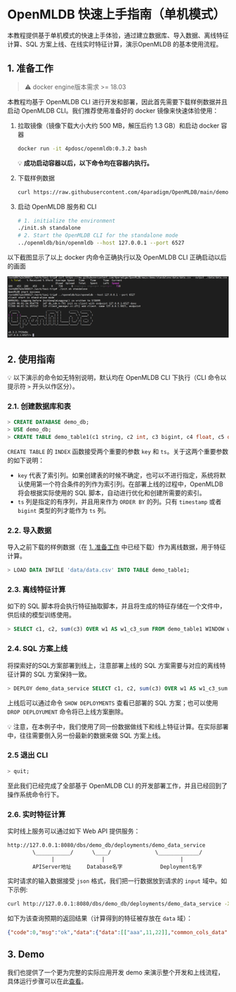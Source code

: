 # OpenMLDB 快速上手指南（单机模式）

本教程提供基于单机模式的快速上手体验，通过建立数据库、导入数据、离线特征计算、SQL 方案上线、在线实时特征计算，演示OpenMLDB 的基本使用流程。

## 1. 准备工作

> :warning: docker engine版本需求 >= 18.03

本教程均基于 OpenMLDB CLI 进行开发和部署，因此首先需要下载样例数据并且启动 OpenMLDB CLI。我们推荐使用准备好的 docker 镜像来快速体验使用：

1. 拉取镜像（镜像下载大小大约 500 MB，解压后约 1.3 GB）和启动 docker 容器

   ```bash
   docker run -it 4pdosc/openmldb:0.3.2 bash
   ```

   :bulb: **成功启动容器以后，以下命令均在容器内执行。**

2. 下载样例数据

   ```bash
   curl https://raw.githubusercontent.com/4paradigm/OpenMLDB/main/demo/standalone/data/data.csv --output ./data/data.csv
   ```

3. 启动 OpenMLDB 服务和 CLI

   ```bash
   # 1. initialize the environment
   ./init.sh standalone
   # 2. Start the OpenMLDB CLI for the standalone mode
   ../openmldb/bin/openmldb --host 127.0.0.1 --port 6527
   ```

以下截图显示了以上 docker 内命令正确执行以及 OpenMLDB CLI 正确启动以后的画面

![image-20211209133608276](../../images/cli.png)

## 2. 使用指南

:bulb: 以下演示的命令如无特别说明，默认均在 OpenMLDB CLI 下执行（CLI 命令以提示符 `>` 开头以作区分）。

### 2.1. 创建数据库和表

```sql
> CREATE DATABASE demo_db;
> USE demo_db;
> CREATE TABLE demo_table1(c1 string, c2 int, c3 bigint, c4 float, c5 double, c6 timestamp, c7 date, INDEX(key=c1, ts=c6));
```
`CREATE TABLE` 的 `INDEX` 函数接受两个重要的参数  `key` 和 `ts`。关于这两个重要参数的如下说明：

- `key` 代表了索引列。如果创建表的时候不确定，也可以不进行指定，系统将默认使用第一个符合条件的列作为索引列。在部署上线的过程中，OpenMLDB 将会根据实际使用的 SQL 脚本，自动进行优化和创建所需要的索引。
- `ts` 列是指定的有序列，并且用来作为 `ORDER BY` 的列。只有 `timestamp` 或者 `bigint` 类型的列才能作为 `ts` 列。

### 2.2. 导入数据
 导入之前下载的样例数据（在 [1. 准备工作](#1-准备工作) 中已经下载）作为离线数据，用于特征计算。
```sql
> LOAD DATA INFILE 'data/data.csv' INTO TABLE demo_table1;
```
### 2.3. 离线特征计算

如下的 SQL 脚本将会执行特征抽取脚本，并且将生成的特征存储在一个文件中，供后续的模型训练使用。

```sql
> SELECT c1, c2, sum(c3) OVER w1 AS w1_c3_sum FROM demo_table1 WINDOW w1 AS (PARTITION BY demo_table1.c1 ORDER BY demo_table1.c6 ROWS BETWEEN 2 PRECEDING AND CURRENT ROW) INTO OUTFILE '/tmp/feature.csv';
```
### 2.4. SQL 方案上线
将探索好的SQL方案部署到线上，注意部署上线的 SQL 方案需要与对应的离线特征计算的 SQL 方案保持一致。
```sql
> DEPLOY demo_data_service SELECT c1, c2, sum(c3) OVER w1 AS w1_c3_sum FROM demo_table1 WINDOW w1 AS (PARTITION BY demo_table1.c1 ORDER BY demo_table1.c6 ROWS BETWEEN 2 PRECEDING AND CURRENT ROW);
```
上线后可以通过命令 `SHOW DEPLOYMENTS` 查看已部署的 SQL 方案；也可以使用 `DROP DEPLOYUMENT` 命令将已上线方案删除。

:bulb: 注意，在本例子中，我们使用了同一份数据做线下和线上特征计算。在实际部署中，往往需要倒入另一份最新的数据来做 SQL 方案上线。

### 2.5 退出 CLI

```sql
> quit;
```

至此我们已经完成了全部基于 OpenMLDB CLI 的开发部署工作，并且已经回到了操作系统命令行下。

### 2.6. 实时特征计算

实时线上服务可以通过如下 Web API 提供服务：
```
http://127.0.0.1:8080/dbs/demo_db/deployments/demo_data_service
        \___________/      \____/              \_____________/
              |               |                        |
        APIServer地址     Database名字            Deployment名字
```
实时请求的输入数据接受 `json` 格式，我们把一行数据放到请求的 `input` 域中。如下示例:

```bash
curl http://127.0.0.1:8080/dbs/demo_db/deployments/demo_data_service -X POST -d'{"input": [["aaa", 11, 22, 1.2, 1.3, 1635247427000, "2021-05-20"]]}'
```

如下为该查询预期的返回结果（计算得到的特征被存放在 `data` 域）：

```json
{"code":0,"msg":"ok","data":{"data":[["aaa",11,22]],"common_cols_data":[]}}
```

## 3. Demo 

我们也提供了一个更为完整的实际应用开发 demo 来演示整个开发和上线流程，具体运行步骤可以在此[查看](https://github.com/4paradigm/OpenMLDB/tree/main/demo)。

